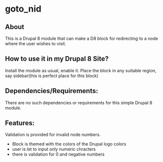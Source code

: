 # goto_nid

## About
This is a Drupal 8 module that can make a D8 block for redirecting to a node where the user wishes to visit. 

## How to use it in my Drupal 8 Site?
Install the module as usual, enable it.
Place the block in any suitable region, say sidebar(this is perfect place for this block)

## Dependencies/Requirements: 
There are no such dependencies or requirements for this simple Drupal 8 module.

## Features:
Validation is provided for invalid node numbers.
* Block is themed with the colors of the Drupal logo colors
* user is let to input only numeric chracters
* there is validation for 0 and negative numbers
